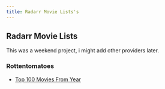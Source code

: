 ```yaml
---
title: Radarr Movie Lists's
---
```


## Radarr Movie Lists

This was a weekend project, i might add other providers later. 

### Rottentomatoes
- [Top 100 Movies From Year](https://silentdot.github.io/rottentomatoes_radarr_lists/top_100_movies_from/)
